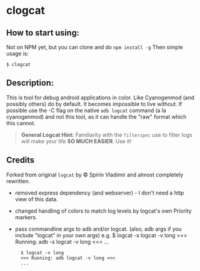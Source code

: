 # clogcat #

## How to start using:

  Not on NPM yet, but you can clone and do `npm install -g`
  Then simple usage is:

    $ clogcat

## Description:

 This is tool for debug android applications in color. Like Cyanogenmod (and possibly others)
 do by default. It becomes impossible to live without. If possible use the -C flag on the
 native `adb logcat` command (a la cyanogenmod) and not this tool, as it can handle the "raw"
 format which this cannot.

 > **General Logcat Hint:** Familiarity with the `filterspec` use to filter logs will make your life **SO MUCH EASIER**. Use it!

## Credits

Forked from original `logcat` by &copy; Spirin Vladimir and almost completely rewritten.

- removed express dependency (and webserver) - I don't need a http view of this data.
- changed handling of colors to match log levels by logcat's own Priority markers.
- pass commandline args to adb and/or logcat. (also, adb args if you include "logcat" in your own args)
    e.g.
        $ logcat -s <serial> logcat -v long
        >>> Running: adb -s <serial> logcat -v long <<<
        ...

        $ logcat -v long
        >>> Running: adb logcat -v long <<<
        ...
